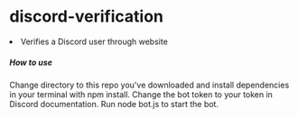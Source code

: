 # discord-verification
<li>Verifies a Discord user through website</li>
<h5>How to use</h5>
Change directory to this repo you've downloaded and install dependencies in your terminal with npm install.
Change the bot token to your token in Discord documentation.
Run node bot.js to start the bot.
